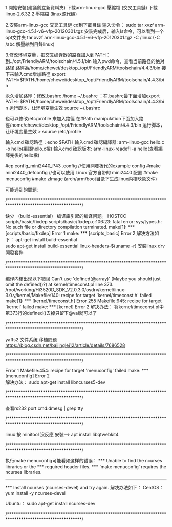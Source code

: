 1.開始安裝(建議創立新資料夾)
下載arm-linux-gcc 壓縮檔 (交叉工具鏈) 
下載linux-2.6.32.2 壓縮檔 (linux源代碼) 

2.安裝arm-linux-gcc 交叉工具鏈 
cd到下載目錄 输入命令： sudo tar xvzf arm-linux-gcc-4.5.1-v6-vfp-20120301.tgz 
安装完成后，输入ls命令，可以看到一个opt文件夹 
tar xvzf arm-linux-gcc-4.5.1-v6-vfp-20120301.tgz -C /linux (-C /abc 解壓縮到目錄linux) 
 
  
3.修改环境变量，把交叉编译器的路径加入到PATH： 
到../opt/FriendlyARM/toolschain/4.5.1/bin 输入pwd命令，查看当前路径的绝对路径
路徑為/home/chewei/desktop_/opt/FriendlyARM/toolschain/4.4.3/bin 
接下來輸入cmd增加路徑 
export PATH=$PATH:/home/chewei/desktop_/opt/FriendlyARM/toolschain/4.4.3/bin 
 
永久增加路徑：修改.bashrc 
/home ~/.bashrc ：在.bashrc最下面增加export PATH=$PATH:/home/chewei/desktop_/opt/FriendlyARM/toolschain/4.4.3/bin 
运行脚本，让环境变量生效 
source ~/.bashrc 
 
也可以修改/etc/profile 來加入路徑 
在#Path manipulation下面加入路徑/home/chewei/desktop_/opt/FriendlyARM/toolschain/4.4.3/bin 
运行脚本，让环境变量生效 > source /etc/profile 
 
輸入cmd 確認路徑：echo $PATH 
輸入cmd 確認編譯器: arm-linux-gcc hello.c -o hello(編譯hello.c檔) 
輸入cmd 確認版本: arm-linux-readefl -a hello(查看編譯完後的hello檔) 
 
#cp config_mini2440_P43 .config   //使用開發板代的example config
#make mini2440_defconfig          //也可以使用 Linux 官方自带的 mini2440 配置 
#make menuconfig 
#make zImage (arch/arm/boot目录下生成linux内核映象文件) 
 
 
可能遇到的問題:

/*********************************************************************************************************/

缺少 （build-essential） 编译库引起的编译问题。 
HOSTCC scripts/basic/fixdep 
scripts/basic/fixdep.c:106:23: fatal error: sys/types.h: No such file or directory 
compilation terminated. 
make[1]: *** [scripts/basic/fixdep] Error 1 
make: *** [scripts_basic] Error 2 
解决方法如下： 
apt-get install build-essential   
sudo apt-get install build-essential linux-headers-$(uname -r) 安裝linux drv 開發套件 


/*********************************************************************************************************/

编译内核出现以下错误 
Can't use 'defined(@array)' (Maybe you should just omit the defined()?) at kernel/timeconst.pl line 373. 
/root/working/Hi3520D_SDK_V2.0.3.0/osdrv/kernel/linux-3.0.y/kernel/Makefile:140: recipe for target 'kernel/timeconst.h' failed 
make[1]: *** [kernel/timeconst.h] Error 255 
Makefile:945: recipe for target 'kernel' failed 
make: *** [kernel] Error 2 
解决办法： 
将kernel/timeconst.pl中第373行的defined()去掉只留下@val就可以了 

/*********************************************************************************************************/

yaffs2 文件系统 移植問題 
https://blog.csdn.net/baijinglei12/article/details/7686528 

/*********************************************************************************************************/

Error 1 Makefile:454: recipe for target 'menuconfig' failed make: *** [menuconfig] Error 2  
解决办法： 
sudo apt-get install libncurses5-dev 

/*********************************************************************************************************/

查看rs232 port 
cmd:dmesg | grep tty 

/*********************************************************************************************************/

linux 按 minitool 沒反應 
安裝--> apt install libqtwebkit4 

/*********************************************************************************************************/

执行make menuconfig可能看如这样的错误： 
*** Unable to find the ncurses libraries or the 
*** required header files. 
*** ‘make menuconfig’ requires the ncurses libraries. 
*** 
*** Install ncurses (ncurses-devel) and try again. 
解决办法如下： 
CentOS： 
yum install -y ncurses-devel 
 
Ubuntu： 
sudo apt-get install ncurses-dev 

/*********************************************************************************************************/

 
